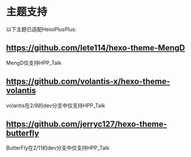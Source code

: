 # 主题支持

以下主题已适配HexoPlusPlus:

## https://github.com/lete114/hexo-theme-MengD

MengD仅支持HPP_Talk

## https://github.com/volantis-x/hexo-theme-volantis

volantis在2/8的dev分支中仅支持HPP_Talk

## https://github.com/jerryc127/hexo-theme-butterfly

ButterFly在2/11的dev分支中仅支持HPP_Talk

